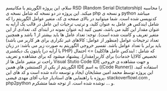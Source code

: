 سلام، اين پروژه الگوريتم یا مکانیسم RSD (Random Serial Dictatorship) را محاسبه میکند.
این پروژه در دو نسخه که شامل نسخه ی php و نسخه ی python میباشد کدنویسی شده است.
شما میتوانید در بالای صفحه ی کد، متغیر عوامل الگوریتم را که شامل ایندکس هر عامل به عنوان کلید، و ترتیب ترجیات این عامل در قالب یک آرایه به عنوان
مقدار این کلید می باشد، تعیین کنید (به عنوان نمونه در ابتدای کد، تعدادی از این متغیر تعریف و کامنت شده است).
توجه: تعداد عامل ها باید بیشتر از 1 باشد و همچنین تعداد ترجیحات عوامل (منظور از عوامل: کالاهای غیر تکراری برای هر کاربر می باشد) باید برابر با تعداد عوامل باشد.
تفسیر خروجی الگوریتم به صورت زیر می باشد:
در زبان پایتون یک دیکشنری (یا آرایه در PHP) که شامل : ایندکس عامل ها(کلید) => احتمال تخصیص کالا(یا خدمات) برای کاربر(مقدار).
پیشنهاد میشود که برای مشاهده و تعریف راحت تر متغیر عامل ها  از Visual Stutio Code IDE و جهت مشاهده ی خروجی الگوریتم از يكي از
اکستنشن هاي همين IDE به اسم ((Code Runner)) استفاده کنید.
این پروژه توسط محمد امین مشایخان ایجاد و توسعه داده شده است و کد های این پروژه با راهنمایی های استادیار جناب آقای مهدی فیضی،
stackoverflowl.com , php2python و ... نوشده شده است.
از توجه شما متشکرم.
